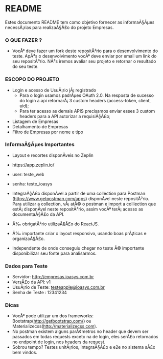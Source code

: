# README #

Estes documento README tem como objetivo fornecer as informaÃ§Ãµes necessÃ¡rias para realizaÃ§Ã£o do projeto Empresas.

### O QUE FAZER ? ###

* VocÃª deve fazer um fork deste repositÃ³rio para o desenvolvimento do teste. ApÃ³s o desenvolvimento vocÃª deve enviar por email um link do seu repositÃ³rio. NÃ³s iremos avaliar seu projeto e retornar o resultado do seu teste.

### ESCOPO DO PROJETO ###

* Login e acesso de UsuÃ¡rio jÃ¡ registrado
	* Para o login usamos padrÃµes OAuth 2.0. Na resposta de sucesso do login a api retornarÃ¡ 3 custom headers (access-token, client, uid);
	* Para ter acesso as demais APIS precisamos enviar esses 3 custom headers para a API autorizar a requisiÃ§Ã£o;
* Listagem de Empresas
* Detalhamento de Empresas
* Filtro de Empresas por nome e tipo


### InformaÃ§Ãµes Importantes ###

* Layout e recortes disponÃ­veis no Zeplin
* https://app.zeplin.io/
* user: teste_web
* senha: teste_ioasys

* IntegraÃ§Ã£o disponÃ­vel a partir de uma collection para Postman (https://www.getpostman.com/apps) disponÃ­vel neste repositÃ³rio. Para utilizar a collection, vÃ¡ atÃ© o postman e import a colllection que estÃ¡ disponÃ­vel neste repositÃ³rio, assim vocÃª terÃ¡ acesso as documentaÃ§Ã£o da API.

* Ã‰ obrigatÃ³rio utilizaÃ§Ã£o do ReactJS.

* Ã‰ importante criar o layout responsivo, usando boas prÃ¡ticas e organizaÃ§Ã£o.

* Independente de onde conseguiu chegar no teste Ã© importante disponibilizar seu fonte para analisarmos.

### Dados para Teste ###

* Servidor: http://empresas.ioasys.com.br
* VersÃ£o da API: v1
* UsuÃ¡rio de Teste: testeapple@ioasys.com.br
* Senha de Teste : 12341234

### Dicas ###

* VocÃª pode utilizar um dos frameworks: Bootstrap(http://getbootstrap.com/) ou Materializecss(http://materializecss.com).
* No postman existem alguns parÃ¢metros no header que devem ser passados em todas requests exceto na de login, eles serÃ£o retornados no endpoint de login, nos headers da request.
* Sobrou tempo? Testes unitÃ¡rios, integraÃ§Ã£o e e2e no sistema sÃ£o bem vindos.

